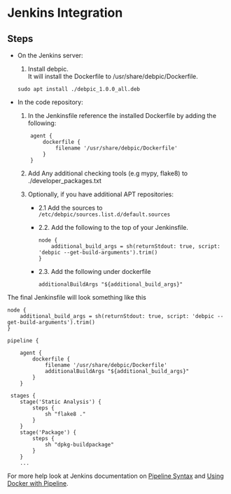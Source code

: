 # Jenkins Integration

## Steps
* On the Jenkins server:  
    1.  Install debpic.  
    It will install the Dockerfile to /usr/share/debpic/Dockerfile.
    ```
    sudo apt install ./debpic_1.0.0_all.deb
    ```
    

* In the code repository:  
    1. In the Jenkinsfile reference the installed Dockerfile by adding the following:
    ```
        agent {
            dockerfile {
                filename '/usr/share/debpic/Dockerfile'
            }
        }
    ```
    2. Add Any additional checking tools (e.g mypy, flake8) to ./developer_packages.txt 

    3. Optionally, if you have additional APT repositories:  

        * 2.1 Add the sources to `/etc/debpic/sources.list.d/default.sources`

        * 2.2. Add the following to the top of your Jenkinsfile.
            ```
            node {
                additional_build_args = sh(returnStdout: true, script: 'debpic --get-build-arguments').trim()
            }
            ```
        * 2.3. Add the following under dockerfile
            ```
            additionalBuildArgs "${additional_build_args}"
            ```


The final Jenkinsfile will look something like this
```
node {
    additional_build_args = sh(returnStdout: true, script: 'debpic --get-build-arguments').trim()
}

pipeline {

    agent {
        dockerfile {
            filename '/usr/share/debpic/Dockerfile'
            additionalBuildArgs "${additional_build_args}"
        }
    }

 stages {
    stage('Static Analysis') {
        steps {
            sh "flake8 ."
        }
    }
    stage('Package') {
        steps {
            sh "dpkg-buildpackage"
        }
    }
    ...
```

For more help look at Jenkins documentation on [Pipeline Syntax](https://www.jenkins.io/doc/book/pipeline/syntax/) and [Using Docker with Pipeline](https://www.jenkins.io/doc/book/pipeline/docker/).
